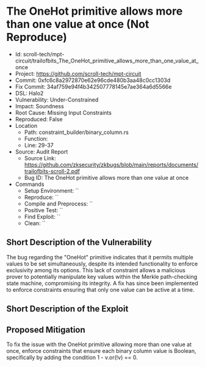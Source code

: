 # The OneHot primitive allows more than one value at once (Not Reproduce)

* Id: scroll-tech/mpt-circuit/trailofbits_The_OneHot_primitive_allows_more_than_one_value_at_once
* Project: https://github.com/scroll-tech/mpt-circuit
* Commit: 0xfc6c8a2972870e62e96cde480b3aa48c0cc1303d
* Fix Commit: 34af759e94f4b342507778145e7ae364a6d5566e
* DSL: Halo2
* Vulnerability: Under-Constrained
* Impact: Soundness
* Root Cause: Missing Input Constraints
* Reproduced: False
* Location
  - Path: constraint_builder/binary_column.rs
  - Function: 
  - Line: 29-37
* Source: Audit Report
  - Source Link: https://github.com/zksecurity/zkbugs/blob/main/reports/documents/trailofbits-scroll-2.pdf
  - Bug ID: The OneHot primitive allows more than one value at once
* Commands
  - Setup Environment: ``
  - Reproduce: ``
  - Compile and Preprocess: ``
  - Positive Test: ``
  - Find Exploit: ``
  - Clean: ``

## Short Description of the Vulnerability

The bug regarding the "OneHot" primitive indicates that it permits multiple values to be set simultaneously, despite its intended functionality to enforce exclusivity among its options. This lack of constraint allows a malicious prover to potentially manipulate key values within the Merkle path-checking state machine, compromising its integrity. A fix has since been implemented to enforce constraints ensuring that only one value can be active at a time.

## Short Description of the Exploit



## Proposed Mitigation

To fix the issue with the OneHot primitive allowing more than one value at once, enforce constraints that ensure each binary column value is Boolean, specifically by adding the condition 1 - v.or(!v) == 0.

